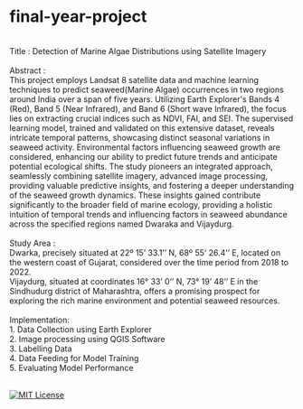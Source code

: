 # final-year-project
<br>
 Title : Detection of Marine Algae Distributions using Satellite Imagery <br><br>
 Abstract : <br>
 This project employs Landsat 8 satellite data and machine learning techniques to predict seaweed(Marine Algae) occurrences in two regions around India over a span of five 
 years. Utilizing Earth Explorer's Bands 4 (Red), Band 5 (Near Infrared), and Band 6 (Short wave Infrared), the focus lies on extracting crucial indices such as NDVI, FAI, and 
 SEI. The supervised learning model, trained and validated on this extensive dataset, reveals intricate temporal patterns, showcasing distinct seasonal variations in seaweed 
 activity. Environmental factors influencing seaweed growth are considered, enhancing our ability to predict future trends and anticipate potential ecological shifts. The study 
 pioneers an integrated approach, seamlessly combining satellite imagery, advanced image processing, providing valuable predictive insights, and 
 fostering a deeper understanding of the seaweed growth dynamics. These insights gained contribute significantly to the broader field of marine ecology, providing a holistic 
 intuition of temporal trends and influencing factors in seaweed abundance across the specified regions named Dwaraka and Vijaydurg.
 <br><br>
 Study Area : <br>
 Dwarka, precisely situated at 22º 15’ 33.1’’ N, 68º 55’ 26.4’’ E, located on the western coast of Gujarat, considered over the time period from 2018 to 2022.
 <br>
 Vijaydurg, situated at coordinates 16° 33’ 0’’ N, 73° 19’ 48’’ E in the Sindhudurg district of Maharashtra, offers a promising prospect for exploring the rich marine environment 
 and potential seaweed resources. 
 <br><br>
 Implementation:<br>
  1. Data Collection using Earth Explorer  <br>
  2. Image processing using QGIS Software  <br>
  3. Labelling Data <br>
  4. Data Feeding for Model Training  <br>
  5. Evaluating Model Performance  <br>
 <br>


[![MIT License](https://img.shields.io/badge/License-MIT-green.svg)](https://choosealicense.com/licenses/mit/)
